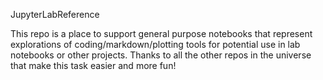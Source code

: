JupyterLabReference

This repo is a place to support general purpose notebooks that 
represent explorations of coding/markdown/plotting tools for
potential use in lab notebooks or other projects. Thanks to all
the other repos in the universe that make this task easier and 
more fun!